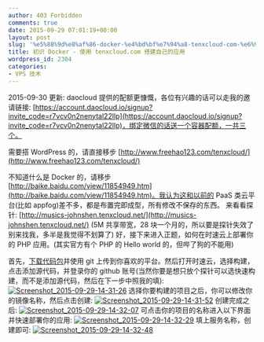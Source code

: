 ```yaml
---
author: 403 Forbidden
comments: true
date: 2015-09-29 07:01:19+00:00
layout: post
slug: '%e5%88%9d%e8%af%86-docker-%e4%bd%bf%e7%94%a8-tenxcloud-com-%e6%90%ad%e5%bb%ba%e8%87%aa%e5%b7%b1%e7%9a%84%e5%ba%94%e7%94%a8'
title: 初识 Docker - 使用 tenxcloud.com 搭建自己的应用
wordpress_id: 2304
categories:
- VPS 技术
---
```

2015-09-30 更新:
daocloud 提供的配额更慷慨，各位有兴趣的话可以走我的邀请链接: [https://account.daocloud.io/signup?invite_code=r7vcv0n2nenytal22llp](https://account.daocloud.io/signup?invite_code=r7vcv0n2nenytal22llp)，绑定微信的话送一个容器配额，一共三个。

需要搭 WordPress 的，请直接移步 [http://www.freehao123.com/tenxcloud/](http://www.freehao123.com/tenxcloud/)

不知道什么是 Docker 的，请移步 [http://baike.baidu.com/view/11854949.htm](http://baike.baidu.com/view/11854949.htm)。我认为这和以前的 PaaS 类云平台(比如 appfog)差不多，都是布置完即成型，所有修改不保存的东西。
来看看探针: [http://musics-johnshen.tenxcloud.net/](http://musics-johnshen.tenxcloud.net/) (5M 共享带宽，28 块一个月的，所以要是探针失效了别来找我，多半是我觉得不划算了)
好，接下来进入正题，如何在时速云上部署你的 PHP 应用。(其实官方有个 PHP 的 Hello world 的，但哔了狗的不能用)

首先，[下载代码包](/uploads/2015/09/Yahei.zip)并使用 git 上传到你喜欢的平台。然后打开时速云，选择构建，点击添加源代码，并登录你的 github 账号(当然你要是想只放个探针可以选快速构建，而不是添加源代码，然后在下一步中照我的填):
[![Screenshot_2015-09-29-14-31-26](/uploads/2015/09/Screenshot_2015-09-29-14-31-26.png)](/uploads/2015/09/Screenshot_2015-09-29-14-31-26.png)
选择你要构建的项目之后，你可以修改你的镜像名称，然后点击创建:
[![Screenshot_2015-09-29-14-31-52](/uploads/2015/09/Screenshot_2015-09-29-14-31-52.png)](/uploads/2015/09/Screenshot_2015-09-29-14-31-52.png)
创建完成之后:
[![Screenshot_2015-09-29-14-32-07](/uploads/2015/09/Screenshot_2015-09-29-14-32-07.png)](/uploads/2015/09/Screenshot_2015-09-29-14-32-07.png)
可点击你的项目的名称进入以下界面并快速部署你的应用:
[![Screenshot_2015-09-29-14-32-29](/uploads/2015/09/Screenshot_2015-09-29-14-32-29.png)](/uploads/2015/09/Screenshot_2015-09-29-14-32-29.png)
填上服务名称，创建即可:
[![Screenshot_2015-09-29-14-32-48](/uploads/2015/09/Screenshot_2015-09-29-14-32-48.png)](/uploads/2015/09/Screenshot_2015-09-29-14-32-48.png)
